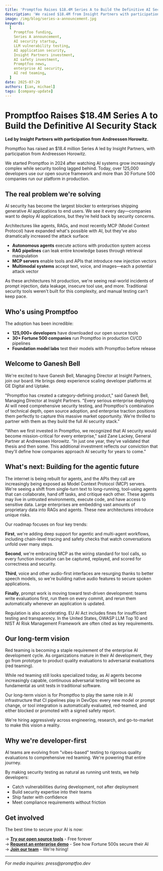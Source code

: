 ```yaml
---
title: 'Promptfoo Raises $18.4M Series A to Build the Definitive AI Security Stack'
description: 'We raised $18.4M from Insight Partners with participation from Andreessen Horowitz. Funding will accelerate development of the most widely adopted AI security testing solution.'
image: /img/blog/series-a-announcement.jpg
keywords:
  [
    Promptfoo funding,
    Series A announcement,
    AI security startup,
    LLM vulnerability testing,
    AI application security,
    Insight Partners investment,
    AI safety investment,
    Promptfoo news,
    enterprise AI security,
    AI red teaming,
  ]
date: 2025-07-29
authors: [ian, michael]
tags: [company-update]
---
```


# Promptfoo Raises $18.4M Series A to Build the Definitive AI Security Stack

**Led by Insight Partners with participation from Andreessen Horowitz.**

Promptfoo has raised an $18.4 million Series A led by Insight Partners, with participation from Andreessen Horowitz.

We started Promptfoo in 2024 after watching AI systems grow increasingly complex while security tooling lagged behind. Today, over 125,000 developers use our open source framework and more than 30 Fortune 500 companies run our platform in production.

## The real problem we're solving

AI security has become the largest blocker to enterprises shipping generative AI applications to end users. We see it every day—companies want to deploy AI applications, but they're held back by security concerns.

Architectures like agents, RAGs, and most recently MCP (Model Context Protocol) have expanded what's possible with AI, but they've also dramatically increased the attack surface:

- **Autonomous agents** execute actions with production system access
- **RAG pipelines** can leak entire knowledge bases through retrieval manipulation
- **MCP servers** enable tools and APIs that introduce new injection vectors
- **Multimodal systems** accept text, voice, and images—each a potential attack vector

As these architectures hit production, we're seeing real-world incidents of prompt injection, data leakage, insecure tool use, and more. Traditional security tools weren't built for this complexity, and manual testing can't keep pace.

<!-- truncate -->

## Who's using Promptfoo

The adoption has been incredible:

- **125,000+ developers** have downloaded our open source tools
- **30+ Fortune 500 companies** run Promptfoo in production CI/CD pipelines
- **Foundation model labs** test their models with Promptfoo before release

## Welcome to Ganesh Bell

We're excited to have Ganesh Bell, Managing Director at Insight Partners, join our board. He brings deep experience scaling developer platforms at GE Digital and Uptake.

"Promptfoo has created a category-defining product," said Ganesh Bell, Managing Director at Insight Partners. "Every serious enterprise deploying AI will need comprehensive security testing, and Promptfoo's combination of technical depth, open source adoption, and enterprise traction positions them perfectly to capture this massive market opportunity. We're thrilled to partner with them as they build the full AI security stack."

"When we first invested in Promptfoo, we recognized that AI security would become mission-critical for every enterprise," said Zane Lackey, General Partner at Andreessen Horowitz. "In just one year, they've validated that thesis and then some. This additional investment reflects our conviction that they'll define how companies approach AI security for years to come."

## What's next: Building for the agentic future

The internet is being rebuilt for agents, and the APIs they call are increasingly being exposed as Model Context Protocol (MCP) servers. We're seeing a shift from single-turn text to long-running, tool-using agents that can collaborate, hand off tasks, and critique each other. These agents may live in untrusted environments, execute code, and have access to sensitive data. Large enterprises are embedding vast amounts of proprietary data into RAGs and agents. These new architectures introduce unique risks.

Our roadmap focuses on four key trends:

**First**, we're adding deep support for agentic and multi-agent workflows, including chain-level tracing and safety checks that watch conversations unfold over many steps.

**Second**, we're embracing MCP as the wiring standard for tool calls, so every function invocation can be captured, replayed, and scored for correctness and security.

**Third**, voice and other audio-first interfaces are resurging thanks to better speech models, so we're building native audio features to secure spoken applications.

**Finally**, prompt work is moving toward test-driven development: teams write evaluations first, run them on every commit, and rerun them automatically whenever an application is updated.

Regulation is also accelerating. EU AI Act includes fines for insufficient testing and transparency. In the United States, OWASP LLM Top 10 and NIST AI Risk Management Framework are often cited as key requirements.

## Our long-term vision

Red teaming is becoming a staple requirement of the enterprise AI development cycle. As organizations mature in their AI development, they go from prototype to product quality evaluations to adversarial evaluations (red teaming).

While red teaming still looks specialized today, as AI agents become increasingly capable, continuous adversarial testing will become as fundamental as unit tests in traditional software.

Our long-term vision is for Promptfoo to play the same role in AI infrastructure that CI pipelines play in DevOps: every new model or prompt change, or tool integration is automatically evaluated, red-teamed, and either blocked or promoted with a signed safety report.

We're hiring aggressively across engineering, research, and go-to-market to make this vision a reality.

## Why we're developer-first

AI teams are evolving from "vibes-based" testing to rigorous quality evaluations to comprehensive red teaming. We're powering that entire journey.

By making security testing as natural as running unit tests, we help developers:

- Catch vulnerabilities during development, not after deployment
- Build security expertise into their teams
- Ship faster with confidence
- Meet compliance requirements without friction

## Get involved

The best time to secure your AI is now:

→ **[Try our open source tools](https://github.com/promptfoo/promptfoo)** - Free forever  
→ **[Request an enterprise demo](https://promptfoo.dev/contact)** - See how Fortune 500s secure their AI  
→ **[Join our team](https://promptfoo.dev/careers)** - We're hiring!

---

_For media inquiries: press@promptfoo.dev_
